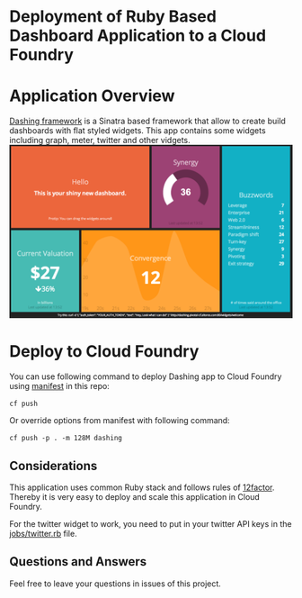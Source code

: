 Deployment of Ruby Based Dashboard Application to a Cloud Foundry
=================================================================

# Application Overview
[Dashing framework](http://shopify.github.io/dashing/) is a Sinatra based framework that allow to create build dashboards with flat styled widgets. This app contains some widgets including graph, meter, twitter and other vidgets. 
![Dashing app screen](assets/images/screen.png)


# Deploy to Cloud Foundry
You can use following command to deploy Dashing app to Cloud Foundry using [manifest](http://docs.cloudfoundry.org/devguide/deploy-apps/manifest.html) in this repo:
```
cf push
```
Or override options from manifest with following command:
```
cf push -p . -m 128M dashing
```

## Considerations

This application uses common Ruby stack and follows rules of [12factor](http://12factor.net/). Thereby it is very easy to deploy and scale this application in Cloud Foundry. 

For the twitter widget to work, you need to put in your twitter API keys in the [jobs/twitter.rb](jobs/twitter.rb) file.

## Questions and Answers
Feel free to leave your questions in issues of this project.
